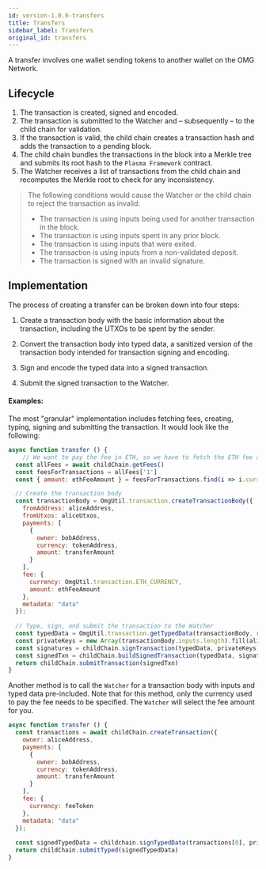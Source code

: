 ```yaml
---
id: version-1.0.0-transfers
title: Transfers
sidebar_label: Transfers
original_id: transfers
---
```


A transfer involves one wallet sending tokens to another wallet on the OMG Network.

## Lifecycle

1. The transaction is created, signed and encoded. 
2. The transaction is submitted to the Watcher and – subsequently – to the child chain for validation. 
3. If the transaction is valid, the child chain creates a transaction hash and adds the transaction to a pending block.
4. The child chain bundles the transactions in the block into a Merkle tree and submits its root hash to the `Plasma Framework` contract.
5. The Watcher receives a list of transactions from the child chain and recomputes the Merkle root to check for any inconsistency.

> The following conditions would cause the Watcher or the child chain to reject the transaction as invalid:
>
> - The transaction is using inputs being used for another transaction in the block.
> - The transaction is using inputs spent in any prior block.
> - The transaction is using inputs that were exited.
> - The transaction is using inputs from a non-validated deposit.
> - The transaction is signed with an invalid signature.

## Implementation

The process of creating a transfer can be broken down into four steps:

1. Create a transaction body with the basic information about the transaction, including the UTXOs to be spent by the sender.

2. Convert the transaction body into typed data, a sanitized version of the transaction body intended for transaction signing and encoding.

3. Sign and encode the typed data into a signed transaction.

4. Submit the signed transaction to the Watcher.

#### Examples:

The most "granular" implementation includes fetching fees, creating, typing, signing and submitting the transaction. It would look like the following:

```js
async function transfer () {
    // We want to pay the fee in ETH, so we have to fetch the ETH fee amount from the Watcher
  const allFees = await childChain.getFees()
  const feesForTransactions = allFees['1']
  const { amount: ethFeeAmount } = feesForTransactions.find(i => i.currency === OmgUtil.transaction.ETH_CURRENCY)

  // Create the transaction body
  const transactionBody = OmgUtil.transaction.createTransactionBody({
    fromAddress: aliceAddress,
    fromUtxos: aliceUtxos,
    payments: [
      {
        owner: bobAddress,
        currency: tokenAddress,
        amount: transferAmount
      }
    ],
    fee: {
      currency: OmgUtil.transaction.ETH_CURRENCY,
      amount: ethFeeAmount
    },
    metadata: "data"
  });
  
  // Type, sign, and submit the transaction to the Watcher
  const typedData = OmgUtil.transaction.getTypedData(transactionBody, rootChainPlasmaContractAddress)
  const privateKeys = new Array(transactionBody.inputs.length).fill(alicePrivateKey)
  const signatures = childChain.signTransaction(typedData, privateKeys)
  const signedTxn = childChain.buildSignedTransaction(typedData, signatures)
  return childChain.submitTransaction(signedTxn)
}
```

Another method is to call the `Watcher` for a transaction body with inputs and typed data pre-included. Note that for this method, only the currency used to pay the fee needs to be specified. The `Watcher` will select the fee amount for you.

```js
async function transfer () {
  const transactions = await childChain.createTransaction({
    owner: aliceAddress,
    payments: [
      {
        owner: bobAddress,
        currency: tokenAddress,
        amount: transferAmount
      }
    ],
    fee: {
      currency: feeToken
    },
    metadata: "data"
  });
  
  const signedTypedData = childchain.signTypedData(transactions[0], privateKeys)
  return childChain.submitTyped(signedTypedData)
}
```
